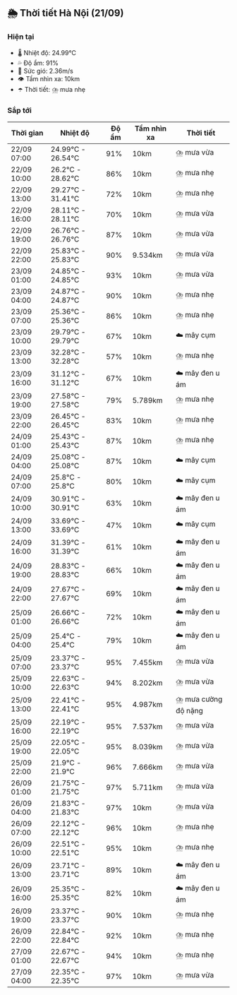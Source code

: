 ## 🌦️ Thời tiết Hà Nội (21/09)

### Hiện tại

- 🌡️ Nhiệt độ: 24.99℃
- 💦 Độ ẩm: 91%
- 💨 Sức gió: 2.36m/s
- 👁️ Tầm nhìn xa: 10km
- ☂️ Thời tiết: ⛈️ mưa nhẹ

### Sắp tới

| Thời gian | Nhiệt độ | Độ ẩm | Tầm nhìn xa | Thời tiết |
| --- | --- | --- | --- | --- |
| 22/09 07:00 | 24.99℃ - 26.54℃ | 91% | 10km | ⛈️ mưa vừa |
| 22/09 10:00 | 26.2℃ - 28.62℃ | 86% | 10km | ⛈️ mưa nhẹ |
| 22/09 13:00 | 29.27℃ - 31.41℃ | 72% | 10km | ⛈️ mưa nhẹ |
| 22/09 16:00 | 28.11℃ - 28.11℃ | 70% | 10km | ⛈️ mưa vừa |
| 22/09 19:00 | 26.76℃ - 26.76℃ | 87% | 10km | ⛈️ mưa vừa |
| 22/09 22:00 | 25.83℃ - 25.83℃ | 90% | 9.534km | ⛈️ mưa vừa |
| 23/09 01:00 | 24.85℃ - 24.85℃ | 93% | 10km | ⛈️ mưa vừa |
| 23/09 04:00 | 24.87℃ - 24.87℃ | 90% | 10km | ⛈️ mưa nhẹ |
| 23/09 07:00 | 25.36℃ - 25.36℃ | 86% | 10km | ⛈️ mưa nhẹ |
| 23/09 10:00 | 29.79℃ - 29.79℃ | 67% | 10km | ☁️ mây cụm |
| 23/09 13:00 | 32.28℃ - 32.28℃ | 57% | 10km | ⛈️ mưa nhẹ |
| 23/09 16:00 | 31.12℃ - 31.12℃ | 67% | 10km | ☁️ mây đen u ám |
| 23/09 19:00 | 27.58℃ - 27.58℃ | 79% | 5.789km | ⛈️ mưa nhẹ |
| 23/09 22:00 | 26.45℃ - 26.45℃ | 83% | 10km | ⛈️ mưa nhẹ |
| 24/09 01:00 | 25.43℃ - 25.43℃ | 87% | 10km | ⛈️ mưa nhẹ |
| 24/09 04:00 | 25.08℃ - 25.08℃ | 87% | 10km | ☁️ mây cụm |
| 24/09 07:00 | 25.8℃ - 25.8℃ | 80% | 10km | ☁️ mây cụm |
| 24/09 10:00 | 30.91℃ - 30.91℃ | 63% | 10km | ☁️ mây đen u ám |
| 24/09 13:00 | 33.69℃ - 33.69℃ | 47% | 10km | ☁️ mây cụm |
| 24/09 16:00 | 31.39℃ - 31.39℃ | 61% | 10km | ☁️ mây đen u ám |
| 24/09 19:00 | 28.83℃ - 28.83℃ | 66% | 10km | ☁️ mây đen u ám |
| 24/09 22:00 | 27.67℃ - 27.67℃ | 69% | 10km | ☁️ mây đen u ám |
| 25/09 01:00 | 26.66℃ - 26.66℃ | 72% | 10km | ☁️ mây đen u ám |
| 25/09 04:00 | 25.4℃ - 25.4℃ | 79% | 10km | ☁️ mây đen u ám |
| 25/09 07:00 | 23.37℃ - 23.37℃ | 95% | 7.455km | ⛈️ mưa vừa |
| 25/09 10:00 | 22.63℃ - 22.63℃ | 94% | 8.202km | ⛈️ mưa vừa |
| 25/09 13:00 | 22.41℃ - 22.41℃ | 95% | 4.987km | ⛈️ mưa cường độ nặng |
| 25/09 16:00 | 22.19℃ - 22.19℃ | 95% | 7.537km | ⛈️ mưa vừa |
| 25/09 19:00 | 22.05℃ - 22.05℃ | 95% | 8.039km | ⛈️ mưa vừa |
| 25/09 22:00 | 21.9℃ - 21.9℃ | 96% | 7.666km | ⛈️ mưa vừa |
| 26/09 01:00 | 21.75℃ - 21.75℃ | 97% | 5.711km | ⛈️ mưa vừa |
| 26/09 04:00 | 21.83℃ - 21.83℃ | 97% | 10km | ⛈️ mưa vừa |
| 26/09 07:00 | 22.12℃ - 22.12℃ | 96% | 10km | ⛈️ mưa nhẹ |
| 26/09 10:00 | 22.51℃ - 22.51℃ | 95% | 10km | ⛈️ mưa nhẹ |
| 26/09 13:00 | 23.71℃ - 23.71℃ | 89% | 10km | ☁️ mây đen u ám |
| 26/09 16:00 | 25.35℃ - 25.35℃ | 82% | 10km | ☁️ mây đen u ám |
| 26/09 19:00 | 23.37℃ - 23.37℃ | 90% | 10km | ⛈️ mưa nhẹ |
| 26/09 22:00 | 22.84℃ - 22.84℃ | 92% | 10km | ⛈️ mưa nhẹ |
| 27/09 01:00 | 22.67℃ - 22.67℃ | 94% | 10km | ⛈️ mưa nhẹ |
| 27/09 04:00 | 22.35℃ - 22.35℃ | 97% | 10km | ⛈️ mưa vừa |
